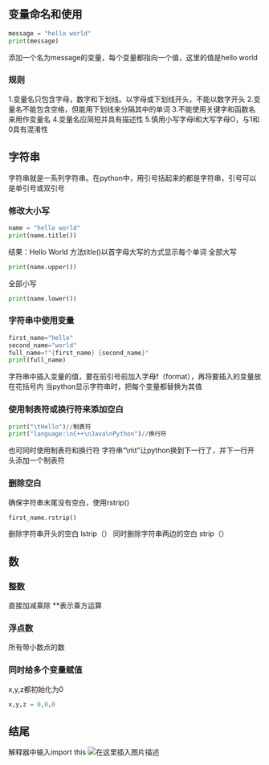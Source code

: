 ## 变量命名和使用
```python
message = "hello world"
print(message)
```
添加一个名为message的变量，每个变量都指向一个值，这里的值是hello world
### 规则
1.变量名只包含字母，数字和下划线。以字母或下划线开头，不能以数字开头
2.变量名不能包含空格，但能用下划线来分隔其中的单词
3.不能使用关键字和函数名来用作变量名
4.变量名应简短并具有描述性
5.慎用小写字母l和大写字母O，与1和0具有混淆性
## 字符串
字符串就是一系列字符串。在python中，用引号括起来的都是字符串，引号可以是单引号或双引号
### 修改大小写

```python
name = "hello world"
print(name.title())
```
结果：Hello World
方法title()以首字母大写的方式显示每个单词
全部大写

```python
print(name.upper())
```
全部小写

```python
print(name.lower())
```
### 字符串中使用变量

```python
first_name="hello"
second_name="world"
full_name=f"{first_name} {second_name}"
print(full_name)
```
字符串中插入变量的值，要在前引号前加入字母f（format），再将要插入的变量放在花括号内
当python显示字符串时，把每个变量都替换为其值
### 使用制表符或换行符来添加空白
```python
print("\tHello")//制表符
print("language:\nC++\nJava\nPython")//换行符
```
也可同时使用制表符和换行符
字符串“\n\t”让python换到下一行了，并下一行开头添加一个制表符
### 删除空白
确保字符串末尾没有空白，使用rstrip()
```python
first_name.rstrip()
```
删除字符串开头的空白
lstrip（）
同时删除字符串两边的空白
strip（）
## 数
### 整数
直接加减乘除
**表示乘方运算
### 浮点数
所有带小数点的数
### 同时给多个变量赋值
x,y,z都初始化为0
```python
x,y,z = 0,0,0
```
## 结尾
解释器中输入import this
![在这里插入图片描述](https://img-blog.csdnimg.cn/20210711190520778.png?x-oss-process=image/watermark,type_ZmFuZ3poZW5naGVpdGk,shadow_10,text_aHR0cHM6Ly9ibG9nLmNzZG4ubmV0L3FxXzQ1NjE4NTIx,size_16,color_FFFFFF,t_70)
